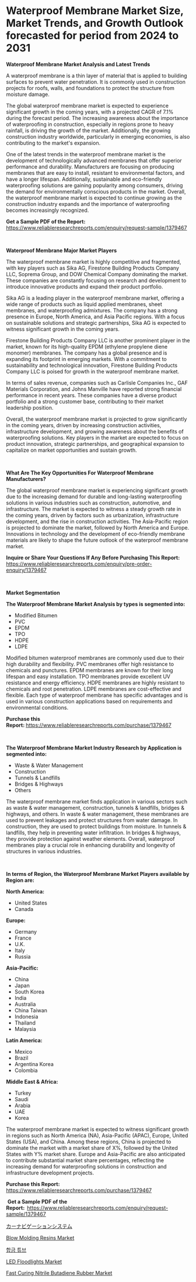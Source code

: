 <p><h1>Waterproof Membrane Market Size, Market Trends, and Growth Outlook forecasted for period from 2024 to 2031</h1></p><p><strong>Waterproof Membrane Market Analysis and Latest Trends</strong></p>
<p><p>A waterproof membrane is a thin layer of material that is applied to building surfaces to prevent water penetration. It is commonly used in construction projects for roofs, walls, and foundations to protect the structure from moisture damage.</p><p>The global waterproof membrane market is expected to experience significant growth in the coming years, with a projected CAGR of 7.1% during the forecast period. The increasing awareness about the importance of waterproofing in construction, especially in regions prone to heavy rainfall, is driving the growth of the market. Additionally, the growing construction industry worldwide, particularly in emerging economies, is also contributing to the market's expansion.</p><p>One of the latest trends in the waterproof membrane market is the development of technologically advanced membranes that offer superior performance and durability. Manufacturers are focusing on producing membranes that are easy to install, resistant to environmental factors, and have a longer lifespan. Additionally, sustainable and eco-friendly waterproofing solutions are gaining popularity among consumers, driving the demand for environmentally conscious products in the market. Overall, the waterproof membrane market is expected to continue growing as the construction industry expands and the importance of waterproofing becomes increasingly recognized.</p></p>
<p><strong>Get a Sample PDF of the Report:&nbsp;</strong> <a href="https://www.reliableresearchreports.com/enquiry/request-sample/1379467">https://www.reliableresearchreports.com/enquiry/request-sample/1379467</a></p>
<p>&nbsp;</p>
<p><strong>Waterproof Membrane Major Market Players</strong></p>
<p><p>The waterproof membrane market is highly competitive and fragmented, with key players such as Sika AG, Firestone Building Products Company LLC, Soprema Group, and DOW Chemical Company dominating the market. These companies are constantly focusing on research and development to introduce innovative products and expand their product portfolio.</p><p>Sika AG is a leading player in the waterproof membrane market, offering a wide range of products such as liquid applied membranes, sheet membranes, and waterproofing admixtures. The company has a strong presence in Europe, North America, and Asia Pacific regions. With a focus on sustainable solutions and strategic partnerships, Sika AG is expected to witness significant growth in the coming years.</p><p>Firestone Building Products Company LLC is another prominent player in the market, known for its high-quality EPDM (ethylene propylene diene monomer) membranes. The company has a global presence and is expanding its footprint in emerging markets. With a commitment to sustainability and technological innovation, Firestone Building Products Company LLC is poised for growth in the waterproof membrane market.</p><p>In terms of sales revenue, companies such as Carlisle Companies Inc., GAF Materials Corporation, and Johns Manville have reported strong financial performance in recent years. These companies have a diverse product portfolio and a strong customer base, contributing to their market leadership position.</p><p>Overall, the waterproof membrane market is projected to grow significantly in the coming years, driven by increasing construction activities, infrastructure development, and growing awareness about the benefits of waterproofing solutions. Key players in the market are expected to focus on product innovation, strategic partnerships, and geographical expansion to capitalize on market opportunities and sustain growth.</p></p>
<p>&nbsp;</p>
<p><strong>What Are The Key Opportunities For Waterproof Membrane Manufacturers?</strong></p>
<p><p>The global waterproof membrane market is experiencing significant growth due to the increasing demand for durable and long-lasting waterproofing solutions in various industries such as construction, automotive, and infrastructure. The market is expected to witness a steady growth rate in the coming years, driven by factors such as urbanization, infrastructure development, and the rise in construction activities. The Asia-Pacific region is projected to dominate the market, followed by North America and Europe. Innovations in technology and the development of eco-friendly membrane materials are likely to shape the future outlook of the waterproof membrane market.</p></p>
<p><strong>Inquire or Share Your Questions If Any Before Purchasing This Report:</strong> <a href="https://www.reliableresearchreports.com/enquiry/pre-order-enquiry/1379467">https://www.reliableresearchreports.com/enquiry/pre-order-enquiry/1379467</a></p>
<p>&nbsp;</p>
<p><strong>Market Segmentation</strong></p>
<p><strong>The Waterproof Membrane Market Analysis by types is segmented into:</strong></p>
<p><ul><li>Modified Bitumen</li><li>PVC</li><li>EPDM</li><li>TPO</li><li>HDPE</li><li>LDPE</li></ul></p>
<p><p>Modified bitumen waterproof membranes are commonly used due to their high durability and flexibility. PVC membranes offer high resistance to chemicals and punctures. EPDM membranes are known for their long lifespan and easy installation. TPO membranes provide excellent UV resistance and energy efficiency. HDPE membranes are highly resistant to chemicals and root penetration. LDPE membranes are cost-effective and flexible. Each type of waterproof membrane has specific advantages and is used in various construction applications based on requirements and environmental conditions.</p></p>
<p><strong>Purchase this Report:&nbsp;</strong><a href="https://www.reliableresearchreports.com/purchase/1379467">https://www.reliableresearchreports.com/purchase/1379467</a></p>
<p>&nbsp;</p>
<p><strong>The Waterproof Membrane Market Industry Research by Application is segmented into:</strong></p>
<p><ul><li>Waste & Water Management</li><li>Construction</li><li>Tunnels & Landfills</li><li>Bridges & Highways</li><li>Others</li></ul></p>
<p><p>The waterproof membrane market finds application in various sectors such as waste & water management, construction, tunnels & landfills, bridges & highways, and others. In waste & water management, these membranes are used to prevent leakages and protect structures from water damage. In construction, they are used to protect buildings from moisture. In tunnels & landfills, they help in preventing water infiltration. In bridges & highways, they provide protection against weather elements. Overall, waterproof membranes play a crucial role in enhancing durability and longevity of structures in various industries.</p></p>
<p>&nbsp;</p>
<p><strong>In terms of Region, the Waterproof Membrane Market Players available by Region are:</strong></p>
<p>
    <p> <strong> North America: </strong>
        <ul>
            <li>United States</li>
            <li>Canada</li>
        </ul>
        </p> 
    <p> <strong> Europe: </strong>
        <ul>
            <li>Germany</li>
            <li>France</li>
            <li>U.K.</li>
            <li>Italy</li>
            <li>Russia</li>
        </ul>
        </p> 
    <p> <strong> Asia-Pacific: </strong>
        <ul>
            <li>China</li>
            <li>Japan</li>
            <li>South Korea</li>
            <li>India</li>
            <li>Australia</li>
            <li>China Taiwan</li>
            <li>Indonesia</li>
            <li>Thailand</li>
            <li>Malaysia</li>
        </ul>
        </p> 
    <p> <strong> Latin America: </strong>
        <ul>
            <li>Mexico</li>
            <li>Brazil</li>
            <li>Argentina Korea</li>
            <li>Colombia</li>
        </ul>
        </p> 
    <p> <strong> Middle East & Africa: </strong>
        <ul>
            <li>Turkey</li>
            <li>Saudi</li>
            <li>Arabia</li>
            <li>UAE</li>
            <li>Korea</li>
        </ul>
    </p>
    </p>
<p><p>The waterproof membrane market is expected to witness significant growth in regions such as North America (NA), Asia-Pacific (APAC), Europe, United States (USA), and China. Among these regions, China is projected to dominate the market with a market share of X%, followed by the United States with Y% market share. Europe and Asia-Pacific are also anticipated to contribute substantial market share percentages, reflecting the increasing demand for waterproofing solutions in construction and infrastructure development projects.</p></p>
<p><strong>Purchase this Report: </strong><a href="https://www.reliableresearchreports.com/purchase/1379467">https://www.reliableresearchreports.com/purchase/1379467</a></p>
<p>&nbsp;<strong>Get a Sample PDF of the Report:&nbsp;&nbsp;</strong><a href="https://www.reliableresearchreports.com/enquiry/request-sample/1379467">https://www.reliableresearchreports.com/enquiry/request-sample/1379467</a></p>
<p><strong></strong></p>
<p><p><a href="https://medium.com/@alliegrater55/%E8%87%AA%E5%8B%95%E8%BB%8A%E3%83%8A%E3%83%93%E3%82%B2%E3%83%BC%E3%82%B7%E3%83%A7%E3%83%B3%E3%82%B7%E3%82%B9%E3%83%86%E3%83%A0%E5%B8%82%E5%A0%B4-%E3%82%B7%E3%82%A7%E3%82%A2-%E5%B8%82%E5%A0%B4%E3%83%88%E3%83%AC%E3%83%B3%E3%83%89-%E5%B0%86%E6%9D%A5%E3%81%AE%E6%88%90%E9%95%B7%E3%82%92%E6%8E%A2%E3%82%8B-24eaf239f100">カーナビゲーションシステム</a></p><p><a href="https://github.com/angelajermaine/Market-Research-Report-List-2/blob/main/blow-molding-resins-market.md">Blow Molding Resins Market</a></p><p><a href="https://medium.com/@fredajerde/%ED%95%A9%EA%B8%88%EA%B4%80-%EC%8B%9C%EC%9E%A5-%EC%8B%9C%EC%9E%A5-%EC%A0%90%EC%9C%A0%EC%9C%A8-%EC%8B%9C%EC%9E%A5-%ED%8A%B8%EB%A0%8C%EB%93%9C-%EB%B0%8F-%EB%AF%B8%EB%9E%98-%EC%84%B1%EC%9E%A5-%ED%83%90%EC%83%89-f6da0c677d53">합금 튜브</a></p><p><a href="https://issuu.com/reportprime-2/docs/led-floodlights-market-size-2030.pptx">LED Floodlights Market</a></p><p><a href="https://github.com/beatblasta/Market-Research-Report-List-2/blob/main/fast-curing-nitrile-butadiene-rubber-market.md">Fast Curing Nitrile Butadiene Rubber Market</a></p></p>